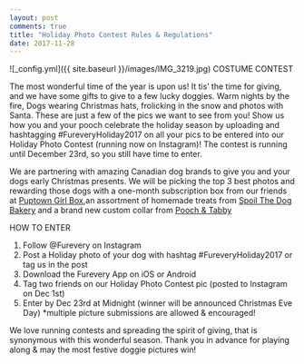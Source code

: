 ```yaml
---
layout: post
comments: true
title: "Holiday Photo Contest Rules & Regulations"
date: 2017-11-28
---
```

![_config.yml]({{ site.baseurl }}/images/IMG_3219.jpg)
COSTUME CONTEST

The most wonderful time of the year is upon us! It tis’ the time for giving, and we have some gifts to give to a few lucky doggies. Warm nights by the fire, Dogs wearing Christmas hats, frolicking in the snow and photos with Santa.  These are just a few of the pics we want to see from you! Show us how you and your pooch celebrate the holiday season by uploading and hashtagging #FureveryHoliday2017 on all your pics to be entered into our Holiday Photo Contest (running now on Instagram)! The contest is running until December 23rd, so you still have time to enter. 

We are partnering with amazing Canadian dog brands to give you and your dogs early Christmas presents. We will be picking the top 3 best photos and rewarding those dogs with a one-month subscription box from our friends at <a href="http://www.puptowngirlbox.com/">Puptown Girl Box</a>,an assortment of homemade treats from <a href="https://spoilthedogbakery.squarespace.com/">Spoil The Dog Bakery</a> and a brand new custom collar from <a href="https://www.etsy.com/ca/shop/PoochandTabby/">Pooch & Tabby</a>

HOW TO ENTER 
1. Follow @Furevery on Instagram 
2. Post a Holiday photo of your dog with hashtag #FureveryHoliday2017 or tag us in the post
3. Download the Furevery App on iOS or Android
4. Tag two friends on our Holiday Photo Contest pic (posted to Instagram on Dec 1st)
5. Enter by Dec 23rd at Midnight (winner will be announced Christmas Eve Day)
*multiple picture submissions are allowed & encouraged! 

We love running contests and spreading the spirit of giving, that is synonymous with this wonderful season. Thank you in advance for playing along & may the most festive doggie pictures win! 




